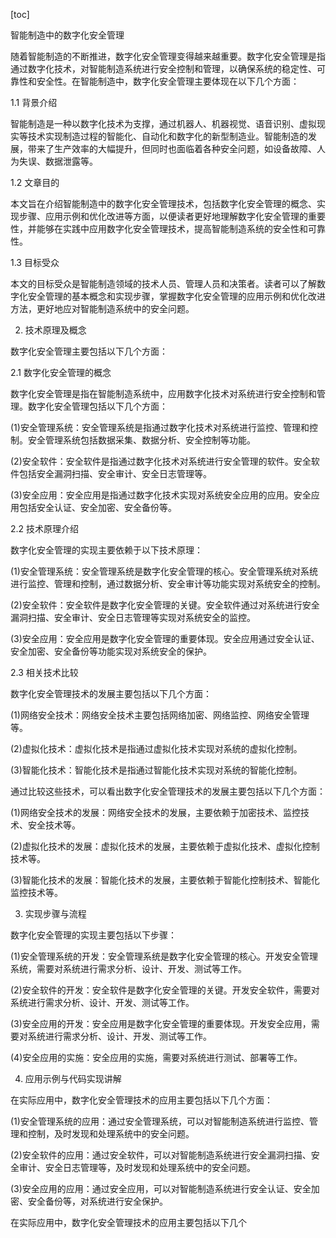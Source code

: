 
[toc]                    
                
                
智能制造中的数字化安全管理

随着智能制造的不断推进，数字化安全管理变得越来越重要。数字化安全管理是指通过数字化技术，对智能制造系统进行安全控制和管理，以确保系统的稳定性、可靠性和安全性。在智能制造中，数字化安全管理主要体现在以下几个方面：

1.1 背景介绍

智能制造是一种以数字化技术为支撑，通过机器人、机器视觉、语音识别、虚拟现实等技术实现制造过程的智能化、自动化和数字化的新型制造业。智能制造的发展，带来了生产效率的大幅提升，但同时也面临着各种安全问题，如设备故障、人为失误、数据泄露等。

1.2 文章目的

本文旨在介绍智能制造中的数字化安全管理技术，包括数字化安全管理的概念、实现步骤、应用示例和优化改进等方面，以便读者更好地理解数字化安全管理的重要性，并能够在实践中应用数字化安全管理技术，提高智能制造系统的安全性和可靠性。

1.3 目标受众

本文的目标受众是智能制造领域的技术人员、管理人员和决策者。读者可以了解数字化安全管理的基本概念和实现步骤，掌握数字化安全管理的应用示例和优化改进方法，更好地应对智能制造系统中的安全问题。

2. 技术原理及概念

数字化安全管理主要包括以下几个方面：

2.1 数字化安全管理的概念

数字化安全管理是指在智能制造系统中，应用数字化技术对系统进行安全控制和管理。数字化安全管理包括以下几个方面：

(1)安全管理系统：安全管理系统是指通过数字化技术对系统进行监控、管理和控制。安全管理系统包括数据采集、数据分析、安全控制等功能。

(2)安全软件：安全软件是指通过数字化技术对系统进行安全管理的软件。安全软件包括安全漏洞扫描、安全审计、安全日志管理等。

(3)安全应用：安全应用是指通过数字化技术实现对系统安全应用的应用。安全应用包括安全认证、安全加密、安全备份等。

2.2 技术原理介绍

数字化安全管理的实现主要依赖于以下技术原理：

(1)安全管理系统：安全管理系统是数字化安全管理的核心。安全管理系统对系统进行监控、管理和控制，通过数据分析、安全审计等功能实现对系统安全的控制。

(2)安全软件：安全软件是数字化安全管理的关键。安全软件通过对系统进行安全漏洞扫描、安全审计、安全日志管理等实现对系统安全的监控。

(3)安全应用：安全应用是数字化安全管理的重要体现。安全应用通过安全认证、安全加密、安全备份等功能实现对系统安全的保护。

2.3 相关技术比较

数字化安全管理技术的发展主要包括以下几个方面：

(1)网络安全技术：网络安全技术主要包括网络加密、网络监控、网络安全管理等。

(2)虚拟化技术：虚拟化技术是指通过虚拟化技术实现对系统的虚拟化控制。

(3)智能化技术：智能化技术是指通过智能化技术实现对系统的智能化控制。

通过比较这些技术，可以看出数字化安全管理技术的发展主要包括以下几个方面：

(1)网络安全技术的发展：网络安全技术的发展，主要依赖于加密技术、监控技术、安全技术等。

(2)虚拟化技术的发展：虚拟化技术的发展，主要依赖于虚拟化技术、虚拟化控制技术等。

(3)智能化技术的发展：智能化技术的发展，主要依赖于智能化控制技术、智能化监控技术等。

3. 实现步骤与流程

数字化安全管理的实现主要包括以下步骤：

(1)安全管理系统的开发：安全管理系统是数字化安全管理的核心。开发安全管理系统，需要对系统进行需求分析、设计、开发、测试等工作。

(2)安全软件的开发：安全软件是数字化安全管理的关键。开发安全软件，需要对系统进行需求分析、设计、开发、测试等工作。

(3)安全应用的开发：安全应用是数字化安全管理的重要体现。开发安全应用，需要对系统进行需求分析、设计、开发、测试等工作。

(4)安全应用的实施：安全应用的实施，需要对系统进行测试、部署等工作。

4. 应用示例与代码实现讲解

在实际应用中，数字化安全管理技术的应用主要包括以下几个方面：

(1)安全管理系统的应用：通过安全管理系统，可以对智能制造系统进行监控、管理和控制，及时发现和处理系统中的安全问题。

(2)安全软件的应用：通过安全软件，可以对智能制造系统进行安全漏洞扫描、安全审计、安全日志管理等，及时发现和处理系统中的安全问题。

(3)安全应用的应用：通过安全应用，可以对智能制造系统进行安全认证、安全加密、安全备份等，对系统进行安全保护。

在实际应用中，数字化安全管理技术的应用主要包括以下几个


